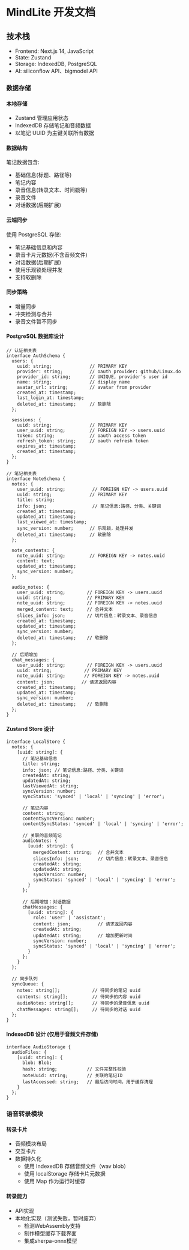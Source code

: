 # MindLite 开发文档

## 技术栈
- Frontend: Next.js 14, JavaScript
- State: Zustand
- Storage: IndexedDB, PostgreSQL
- AI: siliconflow API、bigmodel API

### 数据存储

#### 本地存储
- Zustand 管理应用状态
- IndexedDB 存储笔记和音频数据
- 以笔记 UUID 为主键关联所有数据

#### 数据结构
笔记数据包含:
- 基础信息(标题、路径等)
- 笔记内容
- 录音信息(转录文本、时间戳等) 
- 录音文件
- 对话数据(后期扩展)

#### 云端同步
使用 PostgreSQL 存储:
- 笔记基础信息和内容
- 录音卡片元数据(不含音频文件)
- 对话数据(后期扩展)
- 使用乐观锁处理并发
- 支持软删除

#### 同步策略
- 增量同步
- 冲突检测与合并
- 录音文件暂不同步

#### PostgreSQL 数据库设计
```
// 认证相关表
interface AuthSchema {
  users: {
    uuid: string;              // PRIMARY KEY
    provider: string;          // oauth provider: github/Linux.do
    provider_id: string;       // UNIQUE, provider's user id
    name: string;              // display name
    avatar_url: string;        // avatar from provider
    created_at: timestamp;
    last_login_at: timestamp;
    deleted_at: timestamp;     // 软删除
  };

  sessions: {
    uuid: string;              // PRIMARY KEY
    user_uuid: string;         // FOREIGN KEY -> users.uuid
    token: string;             // oauth access token
    refresh_token: string;     // oauth refresh token
    expires_at: timestamp;
    created_at: timestamp;
  };
}

// 笔记相关表
interface NoteSchema {
  notes: {
    user_uuid: string;          // FOREIGN KEY -> users.uuid
    uuid: string;              // PRIMARY KEY
    title: string;
    info: json;                 // 笔记信息:路径、分类、关键词
    created_at: timestamp;
    updated_at: timestamp;
    last_viewed_at: timestamp;
    sync_version: number;      // 乐观锁，处理并发
    deleted_at: timestamp;     // 软删除
  };

  note_contents: {
    note_uuid: string;         // FOREIGN KEY -> notes.uuid
    content: text;
    updated_at: timestamp;
    sync_version: number;
  };

  audio_notes: {
    user_uuid: string;        // FOREIGN KEY -> users.uuid
    uuid: string;             // PRIMARY KEY
    note_uuid: string;        // FOREIGN KEY -> notes.uuid
    merged_content: text;     // 合并文本
    slices_info: json;        // 切片信息：转录文本、录音信息
    created_at: timestamp;
    updated_at: timestamp;
    sync_version: number;
    deleted_at: timestamp;    // 软删除
  };

  // 后期增加
  chat_messages: {
    user_uuid: string;        // FOREIGN KEY -> users.uuid
    uuid: string;            // PRIMARY KEY
    note_uuid: string;       // FOREIGN KEY -> notes.uuid
    content: json;          // 请求返回内容
    created_at: timestamp;
    updated_at: timestamp;
    sync_version: number;
    deleted_at: timestamp;    // 软删除
  };
}
```

#### Zustand Store 设计
```
interface LocalStore {
  notes: {
    [uuid: string]: {
      // 笔记基础信息
      title: string;
      info: json; // 笔记信息:路径、分类、关键词
      createdAt: string;
      updatedAt: string;
      lastViewedAt: string;
      syncVersion: number;
      syncStatus: 'synced' | 'local' | 'syncing' | 'error';
      
      // 笔记内容
      content: string;
      contentSyncVersion: number;
      contentSyncStatus: 'synced' | 'local' | 'syncing' | 'error';
      
      // 关联的音频笔记
      audioNotes: {
        [uuid: string]: {
          mergedContent: string;  // 合并文本
          slicesInfo: json;       // 切片信息：转录文本、录音信息
          createdAt: string;
          updatedAt: string;
          syncVersion: number;
          syncStatus: 'synced' | 'local' | 'syncing' | 'error';
        }
      };
      
      // 后期增加：对话数据
      chatMessages: {
        [uuid: string]: {
          role: 'user' | 'assistant';
          content: json;          // 请求返回内容
          createdAt: string;
          updatedAt: string;      // 增加更新时间
          syncVersion: number;
          syncStatus: 'synced' | 'local' | 'syncing' | 'error';
        }
      };
    }
  };
  
  // 同步队列
  syncQueue: {
    notes: string[];            // 待同步的笔记 uuid
    contents: string[];         // 待同步的内容 uuid
    audioNotes: string[];       // 待同步的录音信息 uuid
    chatMessages: string[];     // 待同步的对话 uuid
  };
}
```

#### IndexedDB 设计 (仅用于音频文件存储)
```
interface AudioStorage {
  audioFiles: {
    [uuid: string]: {
      blob: Blob;
      hash: string;           // 文件完整性校验
      noteUuid: string;       // 关联的笔记ID
      lastAccessed: string;   // 最后访问时间，用于缓存清理
    }
  };
}
```


### 语音转录模块

#### 转录卡片
- 音频模块布局
- 交互卡片
- 数据持久化
  - 使用 IndexedDB 存储音频文件（wav blob）
  - 使用 localStorage 存储卡片元数据
  - 使用 Map 作为运行时缓存

#### 转录能力
- API实现
- 本地化实现（测试失败，暂时废弃）
  - 检测WebAssembly支持
  - 制作模型缓存下载界面
  - 集成sherpa-onnx模型
